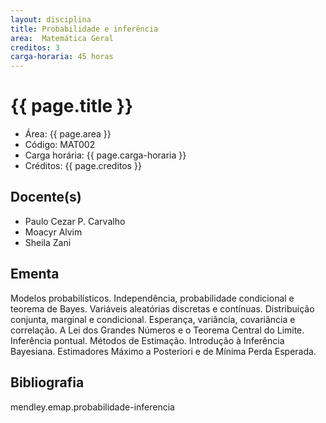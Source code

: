 ```yaml
---
layout: disciplina
title: Probabilidade e inferência
area:  Matemática Geral
creditos: 3
carga-horaria: 45 horas
---
```


# {{ page.title }}

- Área: {{ page.area }}
- Código: MAT002
- Carga horária: {{ page.carga-horaria }}
- Créditos: {{ page.creditos }}

## Docente(s) 

- Paulo Cezar P. Carvalho
- Moacyr Alvim
- Sheila Zani

## Ementa

Modelos probabilísticos. Independência, probabilidade condicional e
teorema de Bayes. Variáveis aleatórias discretas e contínuas.
Distribuição conjunta, marginal e condicional. Esperança, variância,
covariância e correlação. A Lei dos Grandes Números e o Teorema
Central do Limite. Inferência pontual. Métodos de Estimação.
Introdução à Inferência Bayesiana. Estimadores Máximo a Posteriori e
de Mínima Perda Esperada.

## Bibliografia

mendley.emap.probabilidade-inferencia

